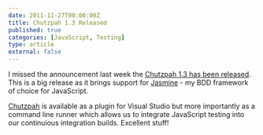 ```yaml
---
date: 2011-11-27T00:00:00Z
title: Chutzpah 1.3 Released
published: true
categories: [JavaScript, Testing]
type: article
external: false
---
```

I missed the announcement last week the [Chutzpah 1.3 has been released](http://matthewmanela.com/blog/chutzpah-1-3-0-released/).  This is a big release as it brings support for [Jasmine](http://pivotal.github.com/jasmine) - my BDD framework of choice for JavaScript.

[Chutzpah](http://chutzpah.codeplex.com/) is available as a plugin for Visual Studio but more importantly as a command line runner which allows us to integrate JavaScript testing into our continuious integration builds.  Excellent stuff!